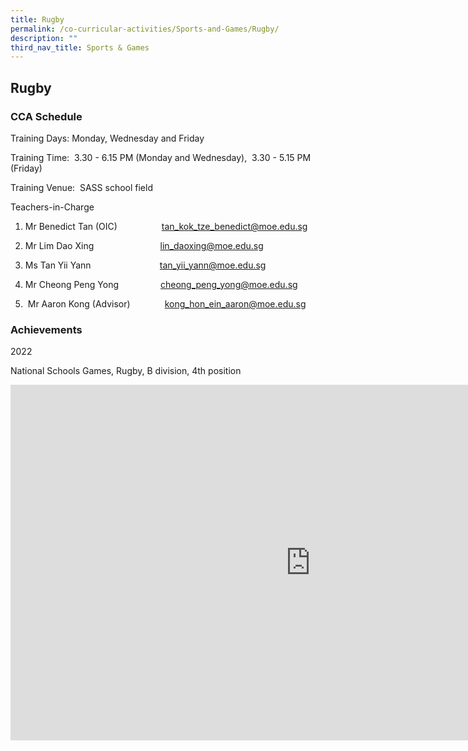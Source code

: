 ```yaml
---
title: Rugby
permalink: /co-curricular-activities/Sports-and-Games/Rugby/
description: ""
third_nav_title: Sports & Games
---
```

## Rugby 


### CCA Schedule  

Training Days:  Monday, Wednesday and Friday

Training Time:  3.30 - 6.15 PM (Monday and Wednesday),  3.30 - 5.15 PM (Friday)

Training Venue:   SASS school field  
  

Teachers-in-Charge  

1. Mr Benedict Tan (OIC)                  tan_kok_tze_benedict@moe.edu.sg

2. Mr Lim Dao Xing                           lin_daoxing@moe.edu.sg

3. Ms Tan Yii Yann                            tan_yii_yann@moe.edu.sg

4. Mr Cheong Peng Yong                 cheong_peng_yong@moe.edu.sg

5.  Mr Aaron Kong (Advisor)              kong_hon_ein_aaron@moe.edu.sg

  

### Achievements


2022

National Schools Games, Rugby, B division, 4th position
<iframe allowfullscreen="true" height="569" width="960" frameborder="0" src="https://docs.google.com/presentation/d/e/2PACX-1vS5-Rg4xnqq24dNnIBR4H0wBK505duh0_cHb9sDkLH9gH31Rk9DAjv_h6fx5V10uT9GGf1VPXwGuktP/embed?start=false&amp;loop=false&amp;delayms=3000"></iframe>